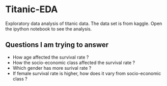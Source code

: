 # Titanic-EDA
Exploratory data analysis of titanic data. The data set is from kaggle. Open the ipython notebook to see the analysis.

## Questions I am trying to answer 
- How age affected the survival rate ?
- How the socio-economic class affected the survival rate ?
- Which gender has more surival rate ?
- If female survival rate is higher, how does it vary from socio-economic class ?
